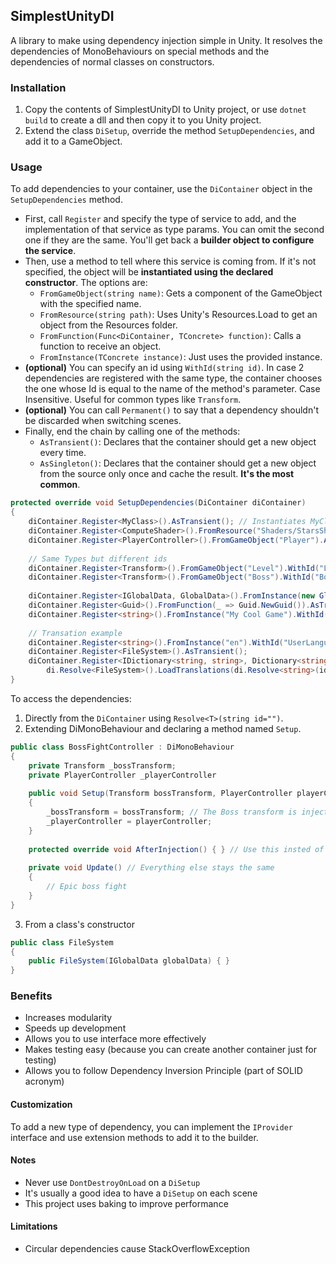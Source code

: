 ﻿## SimplestUnityDI

A library to make using dependency injection simple in Unity. It resolves the dependencies of MonoBehaviours on special
methods and the dependencies of normal classes on constructors.

### Installation

1) Copy the contents of SimplestUnityDI to Unity project, or use `dotnet build` to create a dll and then copy it to you
   Unity project.
2) Extend the class `DiSetup`, override the method `SetupDependencies`, and add it to a GameObject.

### Usage

To add dependencies to your container, use the `DiContainer` object in the `SetupDependencies` method.

- First, call `Register` and specify the type of service to add, and the implementation of that service as type params.
  You can omit the second one if they are the same. You'll get back a **builder object to configure the service**.
- Then, use a method to tell where this service is coming from. If it's not specified, the object will be **instantiated
  using the declared constructor**. The options are:
    - `FromGameObject(string name)`: Gets a component of the GameObject with the specified name.
    - `FromResource(string path)`: Uses Unity's Resources.Load to get an object from the Resources folder.
    - `FromFunction(Func<DiContainer, TConcrete> function)`: Calls a function to receive an object.
    - `FromInstance(TConcrete instance)`: Just uses the provided instance.
- **(optional)** You can specify an id using `WithId(string id)`. In case 2 dependencies are registered with the same
  type, the container chooses the one whose Id is equal to the name of the method's parameter. Case Insensitive. Useful
  for common types like `Transform`.
- **(optional)** You can call `Permanent()` to say that a dependency shouldn't be discarded when switching scenes.
- Finally, end the chain by calling one of the methods:
    - `AsTransient()`: Declares that the container should get a new object every time.
    - `AsSingleton()`: Declares that the container should get a new object from the source only once and cache the
      result. **It's the most common**.

```c#
protected override void SetupDependencies(DiContainer diContainer)
{
    diContainer.Register<MyClass>().AsTransient(); // Instantiates MyClass using the constructor
    diContainer.Register<ComputeShader>().FromResource("Shaders/StarsShader").AsSingleton(); // Loads a compute shader on Resources/Shaders/StarsShader.compute
    diContainer.Register<PlayerController>().FromGameObject("Player").AsSingleton(); // Gets the PlayerController component from Player
    
    // Same Types but different ids
    diContainer.Register<Transform>().FromGameObject("Level").WithId("LevelTransform").AsSingleton(); // Gets the Transform from Level
    diContainer.Register<Transform>().FromGameObject("Boss").WithId("BossTransform").AsSingleton(); // Gets the Transform from Boss
    
    diContainer.Register<IGlobalData, GlobalData>().FromInstance(new GlobalData()).Permanent().AsSingleton(); // Same instance will persist in all scenes
    diContainer.Register<Guid>().FromFunction(_ => Guid.NewGuid()).AsTransient(); // Will generate a new Guid every time its called
    diContainer.Register<string>().FromInstance("My Cool Game").WithId("GameName").AsTransient(); // Transient will have no effect because it's from an instance
    
    // Transation example
    diContainer.Register<string>().FromInstance("en").WithId("UserLanguage").Permanent().AsSingleton();
    diContainer.Register<FileSystem>().AsTransient();
    diContainer.Register<IDictionary<string, string>, Dictionary<string, string>>.FromFunction(di => // di : DiContainer
        di.Resolve<FileSystem>().LoadTranslations(di.Resolve<string>(id: "USERlanguage"))).AsSingleton();
}
```

To access the dependencies:

1) Directly from the `DiContainer` using `Resolve<T>(string id="")`.
2) Extending DiMonoBehaviour and declaring a method named `Setup`.

```c#
public class BossFightController : DiMonoBehaviour
{
    private Transform _bossTransform;
    private PlayerController _playerController
    
    public void Setup(Transform bossTransform, PlayerController playerController)
    {
        _bossTransform = bossTransform; // The Boss transform is injected because (ignoring case) "bossTransform" == "BossTransform" (registered id)
        _playerController = playerController;
    }
    
    protected override void AfterInjection() { } // Use this insted of Awake
    
    private void Update() // Everything else stays the same
    {
        // Epic boss fight
    }
}
```

3) From a class's constructor

```c#
public class FileSystem 
{
    public FileSystem(IGlobalData globalData) { }
}
```

### Benefits
- Increases modularity
- Speeds up development
- Allows you to use interface more effectively
- Makes testing easy (because you can create another container just for testing)
- Allows you to follow Dependency Inversion Principle (part of SOLID acronym)

#### Customization

To add a new type of dependency, you can implement the `IProvider` interface and use extension methods to add it to the builder.

#### Notes

- Never use `DontDestroyOnLoad` on a `DiSetup`
- It's usually a good idea to have a `DiSetup` on each scene
- This project uses baking to improve performance

#### Limitations

- Circular dependencies cause StackOverflowException
